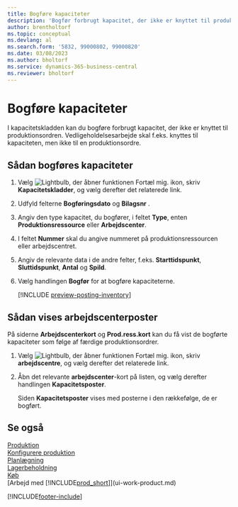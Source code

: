 ```yaml
---
title: Bogføre kapaciteter
description: 'Bogfør forbrugt kapacitet, der ikke er knyttet til produktionsordren i kapacitetskladden, og få vist bogførte kapaciteter på siden kapacitetsposter.'
author: brentholtorf
ms.topic: conceptual
ms.devlang: al
ms.search.form: '5832, 99000802, 99000820'
ms.date: 03/08/2023
ms.author: bholtorf
ms.service: dynamics-365-business-central
ms.reviewer: bholtorf
---
```

# Bogføre kapaciteter

I kapacitetskladden kan du bogføre forbrugt kapacitet, der ikke er knyttet til produktionsordren. Vedligeholdelsesarbejde skal f.eks. knyttes til kapaciteten, men ikke til en produktionsordre.  

## Sådan bogføres kapaciteter  

1. Vælg ![Lightbulb, der åbner funktionen Fortæl mig.](media/ui-search/search_small.png "Fortæl mig, hvad du vil foretage dig") ikon, skriv **Kapacitetskladder**, og vælg derefter det relaterede link.  
2. Udfyld felterne **Bogføringsdato** og **Bilagsnr** .  
3. Angiv den type kapacitet, du bogfører, i feltet **Type**, enten **Produktionsressource** eller **Arbejdscenter**.  
4. I feltet **Nummer** skal du angive nummeret på produktionsressourcen eller arbejdscentret.  
5. Angiv de relevante data i de andre felter, f.eks. **Starttidspunkt**, **Sluttidspunkt**, **Antal** og **Spild**.  
6. Vælg handlingen **Bogfør** for at bogføre kapaciteterne.  

    [!INCLUDE [preview-posting-inventory](includes/preview-posting-inventory.md)]

## Sådan vises arbejdscenterposter  

På siderne **Arbejdscenterkort** og **Prod.ress.kort** kan du få vist de bogførte kapaciteter som følge af færdige produktionsordrer.    
1. Vælg ![Lightbulb, der åbner funktionen Fortæl mig.](media/ui-search/search_small.png "Fortæl mig, hvad du vil foretage dig") ikon, skriv **arbejdscentre**, og vælg derefter det relaterede link.  
2. Åbn det relevante **arbejdscenter**-kort på listen, og vælg derefter handlingen **Kapacitetsposter**.  

    Siden **Kapacitetsposter** vises med posterne i den rækkefølge, de er bogført.   

## Se også  

[Produktion](production-manage-manufacturing.md)  
[Konfigurere produktion](production-configure-production-processes.md)  
[Planlægning](production-planning.md)  
[Lagerbeholdning](inventory-manage-inventory.md)  
[Køb](purchasing-manage-purchasing.md)  
[Arbejd med [!INCLUDE[prod_short](includes/prod_short.md)]](ui-work-product.md)


[!INCLUDE[footer-include](includes/footer-banner.md)]
